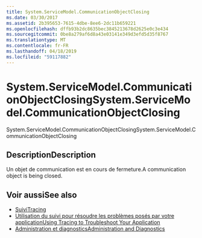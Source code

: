 ```yaml
---
title: System.ServiceModel.CommunicationObjectClosing
ms.date: 03/30/2017
ms.assetid: 2b395653-7615-4dbe-8ee6-2dc11b659221
ms.openlocfilehash: dffb93b2dc8635bec3845213678d2625e0c3e434
ms.sourcegitcommit: 0be8a279af6d8a43e03141e349d3efd5d35f8767
ms.translationtype: MT
ms.contentlocale: fr-FR
ms.lasthandoff: 04/18/2019
ms.locfileid: "59117882"
---
```

# <a name="systemservicemodelcommunicationobjectclosing"></a><span data-ttu-id="7d521-102">System.ServiceModel.CommunicationObjectClosing</span><span class="sxs-lookup"><span data-stu-id="7d521-102">System.ServiceModel.CommunicationObjectClosing</span></span>
<span data-ttu-id="7d521-103">System.ServiceModel.CommunicationObjectClosing</span><span class="sxs-lookup"><span data-stu-id="7d521-103">System.ServiceModel.CommunicationObjectClosing</span></span>  
  
## <a name="description"></a><span data-ttu-id="7d521-104">Description</span><span class="sxs-lookup"><span data-stu-id="7d521-104">Description</span></span>  
 <span data-ttu-id="7d521-105">Un objet de communication est en cours de fermeture.</span><span class="sxs-lookup"><span data-stu-id="7d521-105">A communication object is being closed.</span></span>  
  
## <a name="see-also"></a><span data-ttu-id="7d521-106">Voir aussi</span><span class="sxs-lookup"><span data-stu-id="7d521-106">See also</span></span>

- [<span data-ttu-id="7d521-107">Suivi</span><span class="sxs-lookup"><span data-stu-id="7d521-107">Tracing</span></span>](../../../../../docs/framework/wcf/diagnostics/tracing/index.md)
- [<span data-ttu-id="7d521-108">Utilisation du suivi pour résoudre les problèmes posés par votre application</span><span class="sxs-lookup"><span data-stu-id="7d521-108">Using Tracing to Troubleshoot Your Application</span></span>](../../../../../docs/framework/wcf/diagnostics/tracing/using-tracing-to-troubleshoot-your-application.md)
- [<span data-ttu-id="7d521-109">Administration et diagnostics</span><span class="sxs-lookup"><span data-stu-id="7d521-109">Administration and Diagnostics</span></span>](../../../../../docs/framework/wcf/diagnostics/index.md)
